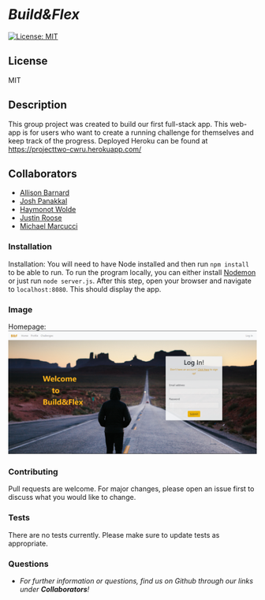 
# __*Build&Flex*__
[![License: MIT](https://img.shields.io/badge/License-MIT-yellow.svg)](https://opensource.org/licenses/MIT)
## __License__
MIT

## __Description__
This group project was created to build our first full-stack app.  This web-app is for users who want to create a running challenge for themselves and keep track of the progress.  Deployed Heroku can be found at https://projecttwo-cwru.herokuapp.com/

## __Collaborators__
* [Allison Barnard](https://github.com/allisonbarnard07)
* [Josh Panakkal](https://github.com/jpanakkal22)
* [Haymonot Wolde](https://github.com/haymanotyealemu)
* [Justin Roose](https//github.com/jdouglasr)
* [Michael Marcucci](https//github.com/kitetsu3)


### __Installation__
Installation:  You will need to have Node installed and then run ```npm install``` to be able to run.  To run the program locally, you can either install [Nodemon](https://nodemon.io/) or just run ```node server.js```.  After this step, open your browser and navigate to ```localhost:8080```.  This should display the app.

### __Image__
Homepage:
![image of homepage](/public/assets/img/B&F-home.png)

### __Contributing__
Pull requests are welcome. For major changes, please open an issue first to discuss what you would like to change.

### __Tests__
There are no tests currently.  Please make sure to update tests as appropriate.

### __Questions__
- _For further information or questions, find us on Github through our links under 
**Collaborators**!_